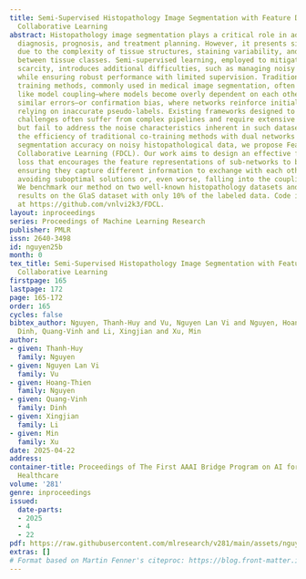 ```yaml
---
title: Semi-Supervised Histopathology Image Segmentation with Feature Diversified
  Collaborative Learning
abstract: Histopathology image segmentation plays a critical role in advancing disease
  diagnosis, prognosis, and treatment planning. However, it presents significant challenges
  due to the complexity of tissue structures, staining variability, and low contrast
  between tissue classes. Semi-supervised learning, employed to mitigate annotation
  scarcity, introduces additional difficulties, such as managing noisy pseudo-labels
  while ensuring robust performance with limited supervision. Traditional collaborative
  training methods, commonly used in medical image segmentation, often face issues
  like model coupling—where models become overly dependent on each other, propagating
  similar errors—or confirmation bias, where networks reinforce initial mistakes by
  relying on inaccurate pseudo-labels. Existing frameworks designed to tackle these
  challenges often suffer from complex pipelines and require extensive pre-training
  but fail to address the noise characteristics inherent in such datasets. To balance
  the efficiency of traditional co-training methods with dual networks while enhancing
  segmentation accuracy on noisy histopathological data, we propose Feature Diversified
  Collaborative Learning (FDCL). Our work aims to design an effective feature diversification
  loss that encourages the feature representations of sub-networks to be distinct,
  ensuring they capture different information to exchange with each other, thereby
  avoiding suboptimal solutions or, even worse, falling into the coupling problem.
  We benchmark our method on two well-known histopathology datasets and achieve state-of-the-art
  results on the GlaS dataset with only 10% of the labeled data. Code is available
  at https://github.com/vnlvi2k3/FDCL.
layout: inproceedings
series: Proceedings of Machine Learning Research
publisher: PMLR
issn: 2640-3498
id: nguyen25b
month: 0
tex_title: Semi-Supervised Histopathology Image Segmentation with Feature Diversified
  Collaborative Learning
firstpage: 165
lastpage: 172
page: 165-172
order: 165
cycles: false
bibtex_author: Nguyen, Thanh-Huy and Vu, Nguyen Lan Vi and Nguyen, Hoang-Thien and
  Dinh, Quang-Vinh and Li, Xingjian and Xu, Min
author:
- given: Thanh-Huy
  family: Nguyen
- given: Nguyen Lan Vi
  family: Vu
- given: Hoang-Thien
  family: Nguyen
- given: Quang-Vinh
  family: Dinh
- given: Xingjian
  family: Li
- given: Min
  family: Xu
date: 2025-04-22
address:
container-title: Proceedings of The First AAAI Bridge Program on AI for Medicine and
  Healthcare
volume: '281'
genre: inproceedings
issued:
  date-parts:
  - 2025
  - 4
  - 22
pdf: https://raw.githubusercontent.com/mlresearch/v281/main/assets/nguyen25b/nguyen25b.pdf
extras: []
# Format based on Martin Fenner's citeproc: https://blog.front-matter.io/posts/citeproc-yaml-for-bibliographies/
---
```

